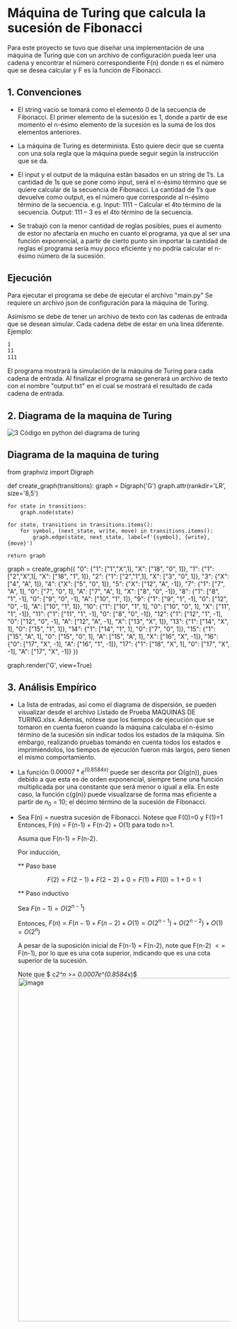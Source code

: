 # Máquina de Turing que calcula la sucesión de Fibonacci
Para este proyecto se tuvo que diseñar una implementación de una máquina de Turing que con un archivo de configuración pueda leer una cadena y encontrar el número correspondiente F(n) donde n es el número que se desea calcular y F es la función de Fibonacci.

## 1. Convenciones
* El string vacío se tomará como el elemento 0 de la secuencia de Fibonacci. El primer elemento de la sucesión es 1, donde a partir de ese momento el n-ésimo elemento de la sucesión es la suma de los dos elementos anteriores. 

* La máquina de Turing es determinista. Esto quiere decir que se cuenta con una sola regla que la máquina puede seguir según la instrucción que se da.

* El input y el output de la máquina están basados en un string de 1’s. La cantidad de 1s que se pone como input, será el n-ésimo término que se quiere calcular de la secuencia de Fibonacci. La cantidad de 1’s que devuelve como output, es el número que corresponde al n-ésimo término de la secuencia. e.g.
Input: 1111 – Calcular el 4to término de la secuencia.
Output: 111 – 3 es el 4to término de la secuencia.

* Se trabajó con la menor cantidad de reglas posibles, pues el aumento de estor no afectaría en mucho en cuanto el programa, ya que al ser una función exponencial, a partir de cierto punto sin importar la cantidad de reglas el programa sería muy poco eficiente y no podría calcular el n-ésimo número de la sucesión.


## Ejecución
Para ejecutar el programa se debe de ejecutar el archivo "main.py"
Se requiere un archivo json de configuración para la máquina de Turing.

Asimismo se debe de tener un archivo de texto con las cadenas de entrada que se desean simular. Cada cadena debe de estar en una linea diferente. Ejemplo:
```txt
1
11
111
```

El programa mostrará la simulación de la máquina de Turing para cada cadena de entrada. Al finalizar el programa se generará un archivo de texto con el nombre "output.txt" en el cual se mostrará el resultado de cada cadena de entrada.

## 2. Diagrama de la maquina de Turing
![3](https://github.com/MEPO29/turing-fibonacci/assets/83565262/ca523181-fb69-4e49-9a8d-5efbbd546b5e)
Código en python del diagrama de turing
## Diagrama de la maquina de turing 
from graphviz import Digraph

def create_graph(transitions):
    graph = Digraph('G')
    graph.attr(rankdir='LR', size='8,5')

    for state in transitions:
        graph.node(state)

    for state, transitions in transitions.items():
        for symbol, (next_state, write, move) in transitions.items():
            graph.edge(state, next_state, label=f'{symbol}, {write}, {move}')

    return graph

graph = create_graph({
    "0": {"1": ["1","X",1], "X": ["18", "0", 1]},
    "1": {"1": ["2","X",1], "X": ["18", "1", 1]},
    "2": {"1": ["2","1",1], "X": ["3", "0", 1]},
    "3": {"X": ["4", "A", 1]},
    "4": {"X": ["5", "0", 1]},
    "5": {"X": ["12", "A", -1]},
    "7": {"1": ["7", "A", 1], "0": ["7", "0", 1], "A": ["7", "A", 1], "X": ["8", "0", -1]},
    "8": {"1": ["8", "1", -1], "0": ["9", "0", -1], "A": ["10", "1", 1]},
    "9": {"1": ["9", "1", -1], "0": ["12", "0", -1], "A": ["10", "1", 1]},
    "10": {"1": ["10", "1", 1], "0": ["10", "0", 1], "X": ["11", "1", -1]},
    "11": {"1": ["11", "1", -1], "0": ["8", "0", -1]},
    "12": {"1": ["12", "1", -1], "0": ["12", "0", -1], "A": ["12", "A", -1], "X": ["13", "X", 1]},
    "13": {"1": ["14", "X", 1], "0": ["15", "1", 1]},
    "14": {"1": ["14", "1", 1], "0": ["7", "0", 1]},
    "15": {"1": ["15", "A", 1], "0": ["15", "0", 1], "A": ["15", "A", 1], "X": ["16", "X", -1]},
    "16": {"0": ["17", "X", -1], "A": ["16", "1", -1]},
    "17": {"1": ["18", "X", 1], "0": ["17", "X", -1], "A": ["17", "X", -1]}
})

graph.render('G', view=True)

## 3. Análisis Empírico 
* La lista de entradas, así como el diagrama de dispersión, se pueden visualizar desde el archivo Listado de Prueba MAQUINAS DE TURING.xlsx. Además, nótese que los tiempos de ejecución que se tomaron en cuenta fueron cuando la máquina calculaba el n-ésimo término de la sucesión sin indicar todos los estados de la máquina. Sin embargo, realizando pruebas tomando en cuenta todos los estados e imprimiéndolos, los tiempos de ejecución fueron más largos, pero tienen el mismo comportamiento.

* La función $0.00007*e^{(0.8584x)}$ puede ser descrita por Ω(g(n)), pues debido a que esta es de orden exponencial, siempre tiene una función multiplicada por una constante que será menor o igual a ella. En este caso, la función c(g(n)) puede visualizarse de forma mas eficiente a partir de $n_0$ = 10; el décimo término de la sucesión de Fibonacci. 

* Sea F(n) = nuestra sucesión de Fibonacci. Notese que F(0)=0 y F(1)=1
  Entonces, F(n) = F(n-1) + F(n-2) + O(1) para todo n>1.

  Asuma que F(n-1) = F(n-2).
    
  Por inducción,
  
  ** Paso base
  
  $$F(2) = F(2-1) + F(2-2) + 0 = F(1)+F(0) = 1 + 0 = 1$$

  **  Paso inductivo
  
  Sea $F(n-1) = O(2^{n-1})$
  
  Entonces, $F(n) = F(n-1) + F(n-2) + O(1) = O(2^{n-1}) + O(2^{n-2}) +O(1) = O(2^{n})$

  A pesar de la suposición inicial de F(n-1) = F(n-2), note que F(n-2) $<=$ F(n-1), por lo que es una cota superior, indicando que es una cota superior de la sucesión.
  
  Note que $ c*2^n >= 0.0007e^(0.8584*x)$
  <img width="777" alt="image" src="https://github.com/MEPO29/turing-fibonacci/assets/87022337/ec4d55a0-2927-4fdb-9cdc-976a845fa8a8">
  
